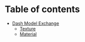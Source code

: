 # Table of contents

* [Dash Model Exchange](README.md)
  * [Texture](dmx/texture.md)
  * [Material](dmx/material.md)

